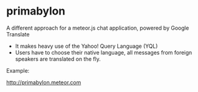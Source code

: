 primabylon 
==========================
A different approach for a meteor.js chat application, powered by Google Translate

- It makes heavy use of the Yahoo! Query Language (YQL) 
- Users have to choose their native language, all messages from foreign speakers
are translated on the fly.

Example:

http://primabylon.meteor.com